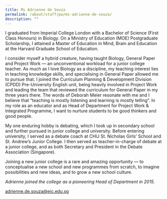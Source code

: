 ```yaml
---
title: Ms Adrienne de Souza
permalink: /about/staff/pw/ms-adrienne-de-souza/
description: ""
---
```

I graduated from Imperial College London with a Bachelor of Science (First Class Honours) in Biology. On a Ministry of Education (MOE) Postgraduate Scholarship, I attained a Master of Education in Mind, Brain and Education at the Harvard Graduate School of Education.

I consider myself a hybrid creature, having taught Biology, General Paper and Project Work — an unconventional workload for a junior college teacher. As much as I love Biology as a discipline, my teaching interest lies in teaching knowledge skills, and specialising in General Paper allowed me to pursue that. I joined the Curriculum Planning & Development Division (CPDD) Pre-University English unit, being heavily involved in Project Work and leading the team that reviewed the curriculum for General Paper in my three years there. The words of Deborah Meier resonate with me and I believe that “teaching is mostly listening and learning is mostly telling”. In my role as an educator and as Head of Department for Project Work & Integrated Programme, I want to nurture students to be good thinkers and good people.

My one enduring hobby is debating, which I took up in secondary school and further pursued in junior college and university. Before entering university, I served as a debate coach at CHIJ St. Nicholas Girls’ School and St. Andrew’s Junior College. I then served as teacher-in-charge of debate at a junior college, and as both Secretary and President in the Debate Association (Singapore).

Joining a new junior college is a rare and amazing opportunity — to conceptualise a new school and new programmes from scratch, to imagine possibilities and new ideas, and to grow a new school culture.

_Adrienne joined the college as a pioneering Head of Department in 2015._

[adrienne.de.souza@ejc.edu.sg](mailto:adrienne.de.souza@ejc.edu.sg)